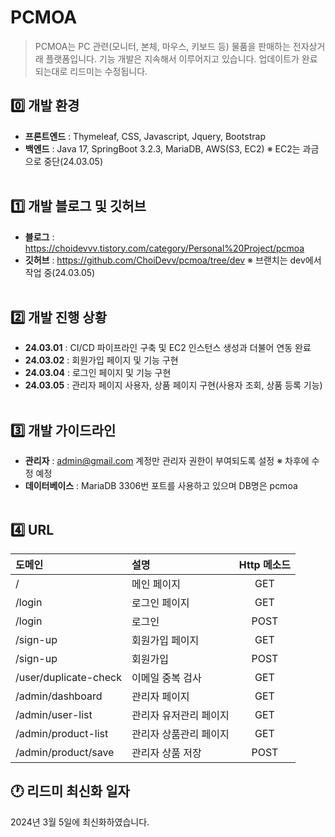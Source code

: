 # PCMOA
> PCMOA는 PC 관련(모니터, 본체, 마우스, 키보드 등) 물품을 판매하는 전자상거래 플랫폼입니다.
> 기능 개발은 지속해서 이루어지고 있습니다. 업데이트가 완료되는대로 리드미는 수정됩니다.

## 0️⃣ 개발 환경
- **프론트엔드** : Thymeleaf, CSS, Javascript, Jquery, Bootstrap
- **백엔드** : Java 17, SpringBoot 3.2.3, MariaDB, AWS(S3, EC2) ※ EC2는 과금으로 중단(24.03.05)
<br></br>

## 1️⃣ 개발 블로그 및 깃허브
- **블로그** : https://choidevvv.tistory.com/category/Personal%20Project/pcmoa
- **깃허브** : https://github.com/ChoiDevv/pcmoa/tree/dev ※ 브랜치는 dev에서 작업 중(24.03.05)
<br></br>

## 2️⃣ 개발 진행 상황
- **24.03.01** : CI/CD 파이프라인 구축 및 EC2 인스턴스 생성과 더불어 연동 완료
- **24.03.02** : 회원가입 페이지 및 기능 구현
- **24.03.04** : 로그인 페이지 및 기능 구현
- **24.03.05** : 관리자 페이지 사용자, 상품 페이지 구현(사용자 조회, 상품 등록 기능)
<br></br>

## 3️⃣ 개발 가이드라인
- **관리자** : admin@gmail.com 계정만 관리자 권한이 부여되도록 설정 ※ 차후에 수정 예정
- **데이터베이스** : MariaDB 3306번 포트를 사용하고 있으며 DB명은 pcmoa
<br></br>

## 4️⃣ URL
| 도메인                   | 설명           | Http 메소드 |
|:----------------------|:-------------|:--------:|
| /                     | 메인 페이지       |   GET    |
| /login                | 로그인 페이지      |   GET    |
| /login                | 로그인          |   POST   |
| /sign-up              | 회원가입 페이지     |   GET    |
| /sign-up              | 회원가입         |   POST   |
| /user/duplicate-check | 이메일 중복 검사    |   GET    |
| /admin/dashboard      | 관리자 페이지      |   GET    |
| /admin/user-list      | 관리자 유저관리 페이지 |   GET    |
| /admin/product-list   | 관리자 상품관리 페이지 |   GET    |
| /admin/product/save   | 관리자 상품 저장    |   POST   |

## 🕐 리드미 최신화 일자
2024년 3월 5일에 최신화하였습니다.